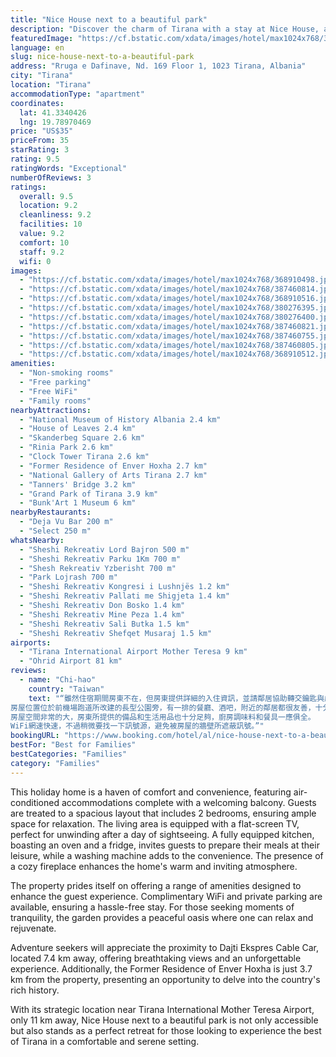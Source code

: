 ```yaml
---
title: "Nice House next to a beautiful park"
description: "Discover the charm of Tirana with a stay at Nice House, a serene holiday home located adjacent to a picturesque park."
featuredImage: "https://cf.bstatic.com/xdata/images/hotel/max1024x768/368910498.jpg?k=8863c43172e2f6e8be73951eeaeb7ade961b52e82b4b418fe8ff02f6fbb1fdd2&o=&hp=1"
language: en
slug: nice-house-next-to-a-beautiful-park
address: "Rruga e Dafinave, Nd. 169 Floor 1, 1023 Tirana, Albania"
city: "Tirana"
location: "Tirana"
accommodationType: "apartment"
coordinates:
  lat: 41.3340426
  lng: 19.78970469
price: "US$35"
priceFrom: 35
starRating: 3
rating: 9.5
ratingWords: "Exceptional"
numberOfReviews: 3
ratings:
  overall: 9.5
  location: 9.2
  cleanliness: 9.2
  facilities: 10
  value: 9.2
  comfort: 10
  staff: 9.2
  wifi: 0
images:
  - "https://cf.bstatic.com/xdata/images/hotel/max1024x768/368910498.jpg?k=8863c43172e2f6e8be73951eeaeb7ade961b52e82b4b418fe8ff02f6fbb1fdd2&o=&hp=1"
  - "https://cf.bstatic.com/xdata/images/hotel/max1024x768/387460814.jpg?k=b545c4239d83178da0b8b7403a5115d023019b2b1d238806fe44d47a9389816c&o=&hp=1"
  - "https://cf.bstatic.com/xdata/images/hotel/max1024x768/368910516.jpg?k=ead718dac5168f9aeb13ddd1a3119b6c2529a16349d21f4a7e6bc3902cffe419&o=&hp=1"
  - "https://cf.bstatic.com/xdata/images/hotel/max1024x768/380276395.jpg?k=3de870527bc78d3cacefe9dabe5ef0ec8aec14c45817ebb8efd45b8bfdbae7a8&o=&hp=1"
  - "https://cf.bstatic.com/xdata/images/hotel/max1024x768/380276400.jpg?k=d20c5ad79bfb19f4152e12c2e5dae2308b589d8e8284e3fb02b554ee371409d8&o=&hp=1"
  - "https://cf.bstatic.com/xdata/images/hotel/max1024x768/387460821.jpg?k=912b287cd5c468a00b8b9f21e45caa06b0ae5b8856ff884a360139cca5726cd6&o=&hp=1"
  - "https://cf.bstatic.com/xdata/images/hotel/max1024x768/387460755.jpg?k=382dd6d48889dff98a282294b321368e924e6b7b4fd96a38ac78e62dfb03c7bb&o=&hp=1"
  - "https://cf.bstatic.com/xdata/images/hotel/max1024x768/387460805.jpg?k=a99a570d09cbd3baae43259ba021af778512cce9dd8d3bcda9741831d2c3f190&o=&hp=1"
  - "https://cf.bstatic.com/xdata/images/hotel/max1024x768/368910512.jpg?k=4c385682d0a54c1a66b32b4cbb4275c5a2c090852ebbf4814e1ceb0bb864f894&o=&hp=1"
amenities:
  - "Non-smoking rooms"
  - "Free parking"
  - "Free WiFi"
  - "Family rooms"
nearbyAttractions:
  - "National Museum of History Albania 2.4 km"
  - "House of Leaves 2.4 km"
  - "Skanderbeg Square 2.6 km"
  - "Rinia Park 2.6 km"
  - "Clock Tower Tirana 2.6 km"
  - "Former Residence of Enver Hoxha 2.7 km"
  - "National Gallery of Arts Tirana 2.7 km"
  - "Tanners' Bridge 3.2 km"
  - "Grand Park of Tirana 3.9 km"
  - "Bunk'Art 1 Museum 6 km"
nearbyRestaurants:
  - "Deja Vu Bar 200 m"
  - "Select 250 m"
whatsNearby:
  - "Sheshi Rekreativ Lord Bajron 500 m"
  - "Sheshi Rekreativ Parku 1Km 700 m"
  - "Shesh Rekreativ Yzberisht 700 m"
  - "Park Lojrash 700 m"
  - "Sheshi Rekreativ Kongresi i Lushnjës 1.2 km"
  - "Sheshi Rekreativ Pallati me Shigjeta 1.4 km"
  - "Sheshi Rekreativ Don Bosko 1.4 km"
  - "Sheshi Rekreativ Mine Peza 1.4 km"
  - "Sheshi Rekreativ Sali Butka 1.5 km"
  - "Sheshi Rekreativ Shefqet Musaraj 1.5 km"
airports:
  - "Tirana International Airport Mother Teresa 9 km"
  - "Ohrid Airport 81 km"
reviews:
  - name: "Chi-hao"
    country: "Taiwan"
    text: "“雖然住宿期間房東不在，但房東提供詳細的入住資訊，並請鄰居協助轉交鑰匙與處理付款事宜，過程非常順利。
房屋位置位於前機場跑道所改建的長型公園旁，有一排的餐廳、酒吧，附近的鄰居都很友善，十分愜意。
房屋空間非常的大，房東所提供的備品和生活用品也十分足夠，廚房調味料和餐具一應俱全。
WiFi網速快速，不過稍微要找一下訊號源，避免被房屋的牆壁所遮蔽訊號。”"
bookingURL: "https://www.booking.com/hotel/al/nice-house-next-to-a-beautiful-park.en-gb.html?aid=8035640"
bestFor: "Best for Families"
bestCategories: "Families"
category: "Families"
---
```


This holiday home is a haven of comfort and convenience, featuring air-conditioned accommodations complete with a welcoming balcony. Guests are treated to a spacious layout that includes 2 bedrooms, ensuring ample space for relaxation. The living area is equipped with a flat-screen TV, perfect for unwinding after a day of sightseeing. A fully equipped kitchen, boasting an oven and a fridge, invites guests to prepare their meals at their leisure, while a washing machine adds to the convenience. The presence of a cozy fireplace enhances the home's warm and inviting atmosphere.

The property prides itself on offering a range of amenities designed to enhance the guest experience. Complimentary WiFi and private parking are available, ensuring a hassle-free stay. For those seeking moments of tranquility, the garden provides a peaceful oasis where one can relax and rejuvenate.

Adventure seekers will appreciate the proximity to Dajti Ekspres Cable Car, located 7.4 km away, offering breathtaking views and an unforgettable experience. Additionally, the Former Residence of Enver Hoxha is just 3.7 km from the property, presenting an opportunity to delve into the country's rich history.

With its strategic location near Tirana International Mother Teresa Airport, only 11 km away, Nice House next to a beautiful park is not only accessible but also stands as a perfect retreat for those looking to experience the best of Tirana in a comfortable and serene setting.